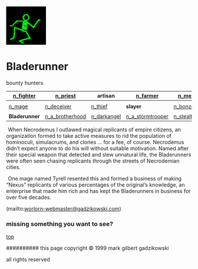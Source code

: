 ![dancer](assets/dancer.gif)

# Bladerunner



 bounty hunters

|  [n_fighter](n_fighter.md)  |  [n_priest](n_priest.md)                | **artisan**                     |  [n_farmer](n_farmer.md)                  |  [n_merchant](n_merchant.md)            | 
| --------------------------- | --------------------------------------- | ------------------------------- | ----------------------------------------- | --------------------------------------- | 
|                             |                                         |                                 |                                           |                                         | 
|  [n_mage](n_mage.md)        |  [n_deceiver](n_deceiver.md)            |  [n_thief](n_thief.md)          | **slayer**                                |  [n_bonze](n_bonze.md)                  | 
|                             |                                         |                                 |                                           |                                         | 
| **Bladerunner**             |  [n_a_brotherhood](n_a_brotherhood.md)  |  [n_darkangel](n_darkangel.md)  |  [n_a_stormtrooper](n_a_stormtrooper.md)  |  [n_stealthmaster](n_stealthmaster.md)  | 

 





 

 ![xparent](assets/xparent.gif)  When Necrodemus I outlawed magical replicants of empire citizens, an organization formed to take active measures to rid the population of hominoculi, simulacrums, and clones ... for a fee, of course. Necrodemus didn’t expect anyone to do his will without suitable motivation. Named after their special weapon that detected and slew unnatural life, the Bladerunners were often seen chasing replicants through the streets of Necrodemian cities. 

 ![xparent](assets/xparent.gif)  One mage named Tyrell resented this and formed a business of making “Nexus” replicants of various percentages of the original’s knowledge, an enterprise that made him rich and has kept the Bladerunners in business for over five decades. 

 (mailto:worlorn-webmaster@gadzikowski.com) 

 
### missing something you want to see?



 [top](#top) 

 
########## this page copyright © 1999 mark gilbert gadzikowski

 all rights reserved